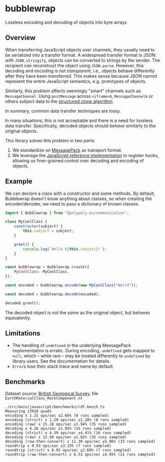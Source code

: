 # bubblewrap

Lossless encoding and decoding of objects into byte arrays

## Overview

When transferring JavaScript objects over channels, they usually need to be serialized into a transfer format.
A widespread transfer format is JSON: with `JSON.stringify`, objects can be converted to strings by the sender.
The recipient can reconstruct the object using `JSON.parse`.
However, this decoding and encoding is not _transparent_, i.e., objects behave differently after they have been transferred.
This makes sense because JSON cannot represent the entire JavaScript semantics, e.g. prototypes of objects.

Similarly, this problem affects seemingly "smart" channels such as `MessageChannel`.
Using `postMessage` across `<iframe>`s, `MessageChannel`s or others subject data to the [structured clone algorithm](https://developer.mozilla.org/en-US/docs/Web/API/Web_Workers_API/Structured_clone_algorithm).

In summary, common data transfer techniques are lossy.

In many situations, this is not acceptable and there is a need for lossless data transfer.
Specifically, decoded objects should _behave_ similarly to the original objects.

This library solves this problem in two parts:

1. We standardize on [MessagePack](https://msgpack.org/) as transport format.
2. We leverage the [JavaScript reference implementation](https://www.npmjs.com/package/@msgpack/msgpack) to register hooks, allowing us finer-grained control over decoding and encoding of objects.

## Example

We can declare a class with a constructor and some methods.
By default, Bubblewrap doesn't know anything about classes, so when creating the encoder/decoder, we need to pass a dictionary of known classes.

```javascript
import { Bubblewrap } from "@polypoly-eu/communication";

class MyCoolClass {
    constructor(subject) {
        this.subject = subject;
    }

    greet() {
        console.log(`Hello ${this.subject}!`);
    }
}

const bubblewrap = Bubblewrap.create({
    MyCoolClass: MyCoolClass,
});

const encoded = bubblewrap.encode(new MyCoolClass("World"));

const decoded = bubblewrap.decode(encoded);

decoded.greet();
```

The decoded object is not the _same_ as the original object, but behaves equivalently.

## Limitations

-   The handling of `undefined` in the underlying MessagePack implementation is erratic.
    During encoding, `undefined` gets mapped to `null`, which – while rare – may be treated differently to `undefined` by library users.
    See the documentation for details.
-   `Error`s lose their stack trace and name by default.

## Benchmarks

Dataset source: [British Geological Survey](http://data.bgs.ac.uk/downloads/data_bgs_ac_uk_ALL.zip), file `EarthMaterialClass_RockComponent.nt`

```
./src/main/javascript/benchmarks/rdf.bench.ts
Measuring 13910 quads
encoding x 1.31 ops/sec ±2.66% (8 runs sampled)
encoding (strict) x 1.29 ops/sec ±1.28% (8 runs sampled)
encoding (raw) x 15.18 ops/sec ±1.94% (35 runs sampled)
decoding x 4.36 ops/sec ±1.85% (15 runs sampled)
decoding (strict) x 4.39 ops/sec ±4.41% (16 runs sampled)
decoding (raw) x 12.50 ops/sec ±1.82% (35 runs sampled)
decoding (raw-then-convert) x 11.30 ops/sec ±5.96% (33 runs sampled)
roundtrip x 0.93 ops/sec ±3.15% (7 runs sampled)
roundtrip (strict) x 0.91 ops/sec ±2.69% (7 runs sampled)
roundtrip (raw-then-convert) x 6.53 ops/sec ±4.95% (21 runs sampled)
```
